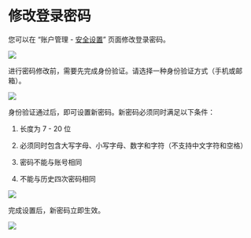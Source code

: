 # 修改登录密码

您可以在 “账户管理 - [安全设置](https://uc.jdcloud.com/account/security-settings)” 页面修改登录密码。

![](../../../image/User/Account-Mgmt/safe6.png)

进行密码修改前，需要先完成身份验证。请选择一种身份验证方式（手机或邮箱）。

![](../../../image/User/Account-Mgmt/pwd1.png)

身份验证通过后，即可设置新密码。新密码必须同时满足以下条件：

1. 长度为 7 - 20 位

2. 必须同时包含大写字母、小写字母、数字和字符（不支持中文字符和空格）

3. 密码不能与账号相同

4. 不能与历史四次密码相同

![](../../../image/User/Account-Mgmt/pwd2.png)

完成设置后，新密码立即生效。

![](../../../image/User/Account-Mgmt/pwd3.png)
